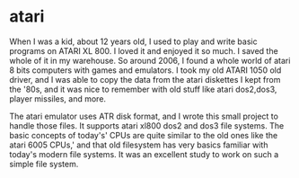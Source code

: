 # atari
When  I was a kid, about 12 years old, I used to play and write basic programs on  ATARI XL 800. I loved it and enjoyed it so much. I saved the whole of it in my warehouse. So around 2006, I found a whole world of atari 8 bits computers with games and emulators. I took my old ATARI 1050 old driver, and I was able to copy the data from the atari diskettes  I kept from the '80s, and it was nice to remember with old stuff like atari dos2,dos3, player missiles, and more. 

The atari emulator uses ATR disk format, and I wrote this small project to handle those files. It supports atari xl800 dos2 and dos3 file systems. The basic concepts of today's' CPUs are quite similar to the old ones like the atari 6005 CPUs,' and that old filesystem has very basics familiar with today's modern file systems. It was an excellent study to work on such a simple file system. 
